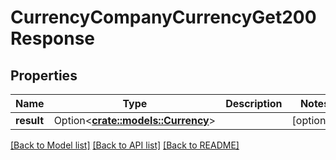# CurrencyCompanyCurrencyGet200Response

## Properties

Name | Type | Description | Notes
------------ | ------------- | ------------- | -------------
**result** | Option<[**crate::models::Currency**](currency.md)> |  | [optional]

[[Back to Model list]](../README.md#documentation-for-models) [[Back to API list]](../README.md#documentation-for-api-endpoints) [[Back to README]](../README.md)


